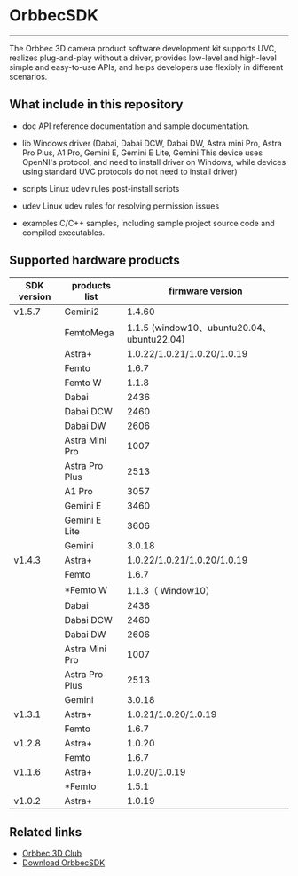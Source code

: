 # OrbbecSDK

---
The Orbbec 3D camera product software development kit supports UVC, realizes plug-and-play without a driver, provides low-level and high-level simple and easy-to-use APIs, and helps developers use flexibly in different scenarios.

## What include in this repository

* doc
API reference documentation and sample documentation.

* lib
 Windows driver (Dabai, Dabai DCW, Dabai DW, Astra mini Pro, Astra Pro Plus, A1 Pro, Gemini E, Gemini E Lite, Gemini This device uses OpenNI's  protocol, and need to install driver on Windows, while devices using standard UVC protocols do not need to install driver)

* scripts
Linux udev rules post-install scripts

* udev
Linux udev rules for resolving permission issues

* examples
C/C++ samples, including sample project source code and compiled executables.

## Supported hardware products

| **SDK version** | **products list** | **firmware version** |
| --- | --- | --- |
| v1.5.7      | Gemini2        | 1.4.60                     |
|             | FemtoMega      | 1.1.5  (window10、ubuntu20.04、ubuntu22.04)                     |
|             | Astra+         | 1.0.22/1.0.21/1.0.20/1.0.19 |
|             | Femto          | 1.6.7                       |
|             | Femto W       | 1.1.8          |
|             | Dabai          | 2436                        |
|             | Dabai DCW      | 2460                        |
|             | Dabai DW       | 2606                        |
|             | Astra Mini Pro | 1007                        |
|             | Astra Pro Plus | 2513                        |
|             | A1 Pro         | 3057                        |
|             | Gemini E       | 3460                        |
|             | Gemini E Lite  | 3606                  |
|             | Gemini         | 3.0.18                      |
| v1.4.3 | Astra+ | 1.0.22/1.0.21/1.0.20/1.0.19 |
|  | Femto | 1.6.7 |
|  | *Femto W | 1.1.3（ Window10） |
|  | Dabai | 2436 |
|  | Dabai DCW | 2460 |
|  | Dabai DW | 2606 |
|  | Astra Mini Pro | 1007 |
| | Astra Pro Plus | 2513 |
| | Gemini | 3.0.18 |
| v1.3.1 | Astra+ | 1.0.21/1.0.20/1.0.19 |
| | Femto | 1.6.7 |
| v1.2.8 | Astra+ | 1.0.20 |
| | Femto | 1.6.7 |
| v1.1.6 | Astra+ | 1.0.20/1.0.19 |
| | *Femto | 1.5.1 |
| v1.0.2 | Astra+ | 1.0.19 |

## Related links

* [Orbbec 3D Club](https://3dclub.orbbec3d.com)
* [Download OrbbecSDK](https://orbbec3d.com/index/download.html)
